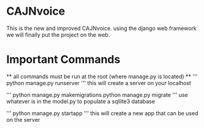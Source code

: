 # CAJNvoice
This is the new and improved CAJNvoice. using the django web framework we will finally put the project on the web.

# Important Commands
** all commands must be run at the root (where manage.py is located) **
'''
python manage.py runserver 
'''
this will create a server on your localhost

'''
python manage.py makemigrations
python manage.py migrate
'''
use whatever is in the model.py to populate a sqllite3 database

'''
python manage.py startapp <name>
'''
this will create a new app that can be used on the server